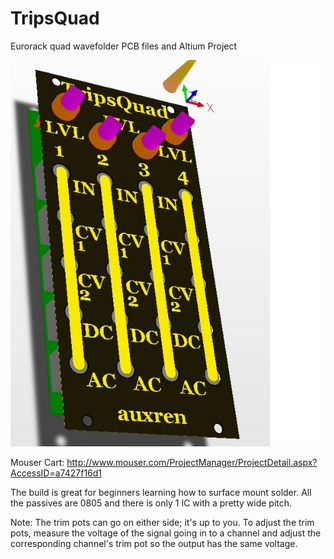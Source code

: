 # TripsQuad
Eurorack quad wavefolder PCB files and Altium Project


![Alt text](https://github.com/auxren/TripsQuad/blob/master/Panel/Assembled%20Rendering.jpg?raw=true "Optional Title")

Mouser Cart: http://www.mouser.com/ProjectManager/ProjectDetail.aspx?AccessID=a7427f16d1 

The build is great for beginners learning how to surface mount solder. All the passives are 0805 and there is only 1 IC with a pretty wide pitch.


Note: The trim pots can go on either side; it's up to you. To adjust the trim pots, measure the voltage of the signal going in to a channel and adjust the corresponding channel's trim pot so the output has the same voltage.
